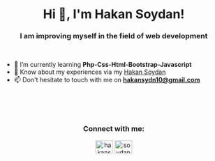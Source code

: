 <h1 align="center">Hi 👋, I'm Hakan Soydan!</h1>
<h3 align="center">I am improving myself in the field of web development</h3><br>




- 🌱 I’m currently learning **Php-Css-Html-Bootstrap-Javascript** 
- 📄 Know about my experiences via my [Hakan Soydan](https://www.linkedin.com/in/hakansoydan)
- 📫 Don't hesitate to touch with me on **hakansydn10@gmail.com**
 
 <br><br><br>
 <h3 align="center">Connect with me:</h3>
 <p align="center">
<a href="https://linkedin.com/in/hakansoydan" target="blank"><img align="center" src="https://raw.githubusercontent.com/rahuldkjain/github-profile-readme-generator/master/src/images/icons/Social/linked-in-alt.svg" alt="hakansoydan" height="30" width="40" /></a>
<a href="https://instagram.com/soydanhakan10" target="blank"><img align="center" src="https://raw.githubusercontent.com/rahuldkjain/github-profile-readme-generator/master/src/images/icons/Social/instagram.svg" alt="soydanhakan10" height="30" width="40" /></a> </p>

